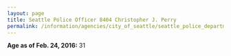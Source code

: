 ```yaml
---
layout: page
title: Seattle Police Officer 8404 Christopher J. Perry
permalink: /information/agencies/city_of_seattle/seattle_police_department/copbook/8404/
---
```


**Age as of Feb. 24, 2016:** 31
